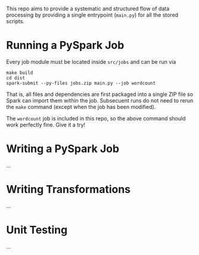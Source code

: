 This repo aims to provide a systematic and structured flow of data
processing by providing a single entrypoint (``main.py``) for all the stored 
scripts.


# Running a PySpark Job

Every job module must be located inside ``src/jobs`` and can be run via

```
make build
cd dist 
spark-submit --py-files jobs.zip main.py --job wordcount
```

That is, all files and dependencies are first packaged into a single ZIP file
so Spark can import them within the job. Subsecuent runs do not need to rerun 
the ``make`` command (except when the job has been modified).

The ``wordcount`` job is included in this repo, so the above command should work
perfectly fine. Give it a try!


# Writing a PySpark Job
...

# Writing Transformations
...

# Unit Testing
...


